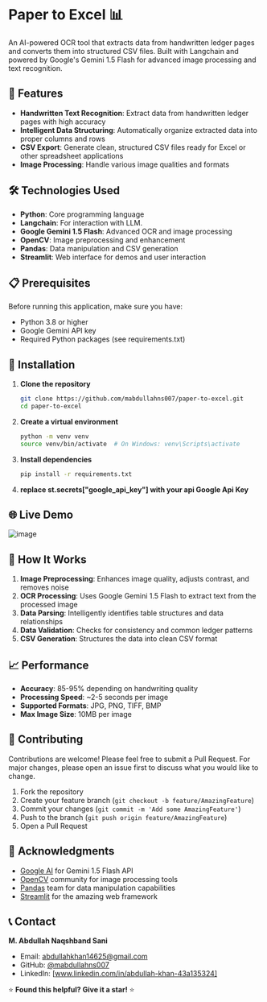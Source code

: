 # Paper to Excel 📊

An AI-powered OCR tool that extracts data from handwritten ledger pages and converts them into structured CSV files. Built with Langchain and powered by Google's Gemini 1.5 Flash for advanced image processing and text recognition.

## 🚀 Features

- **Handwritten Text Recognition**: Extract data from handwritten ledger pages with high accuracy
- **Intelligent Data Structuring**: Automatically organize extracted data into proper columns and rows
- **CSV Export**: Generate clean, structured CSV files ready for Excel or other spreadsheet applications
- **Image Processing**: Handle various image qualities and formats

## 🛠️ Technologies Used

- **Python**: Core programming language
- **Langchain**: For interaction with LLM.
- **Google Gemini 1.5 Flash**: Advanced OCR and image processing
- **OpenCV**: Image preprocessing and enhancement
- **Pandas**: Data manipulation and CSV generation
- **Streamlit**: Web interface for demos and user interaction

## 📋 Prerequisites

Before running this application, make sure you have:

- Python 3.8 or higher
- Google Gemini API key
- Required Python packages (see requirements.txt)

## 🔧 Installation

1. **Clone the repository**
   ```bash
   git clone https://github.com/mabdullahns007/paper-to-excel.git
   cd paper-to-excel
   ```

2. **Create a virtual environment**
   ```bash
   python -m venv venv
   source venv/bin/activate  # On Windows: venv\Scripts\activate
   ```

3. **Install dependencies**
   ```bash
   pip install -r requirements.txt
   ```

4. **replace st.secrets["google_api_key"] with your api Google Api Key**


## 🌐 Live Demo

![image](https://github.com/user-attachments/assets/4893a5dc-ff35-45e4-a8b0-3cab88a8a181)



## 🎯 How It Works

1. **Image Preprocessing**: Enhances image quality, adjusts contrast, and removes noise
2. **OCR Processing**: Uses Google Gemini 1.5 Flash to extract text from the processed image
3. **Data Parsing**: Intelligently identifies table structures and data relationships
4. **Data Validation**: Checks for consistency and common ledger patterns
5. **CSV Generation**: Structures the data into clean CSV format


## 📈 Performance

- **Accuracy**: 85-95% depending on handwriting quality
- **Processing Speed**: ~2-5 seconds per image
- **Supported Formats**: JPG, PNG, TIFF, BMP
- **Max Image Size**: 10MB per image

## 🤝 Contributing

Contributions are welcome! Please feel free to submit a Pull Request. For major changes, please open an issue first to discuss what you would like to change.

1. Fork the repository
2. Create your feature branch (`git checkout -b feature/AmazingFeature`)
3. Commit your changes (`git commit -m 'Add some AmazingFeature'`)
4. Push to the branch (`git push origin feature/AmazingFeature`)
5. Open a Pull Request

## 🙏 Acknowledgments

- [Google AI](https://ai.google.dev/) for Gemini 1.5 Flash API
- [OpenCV](https://opencv.org/) community for image processing tools
- [Pandas](https://pandas.pydata.org/) team for data manipulation capabilities
- [Streamlit](https://streamlit.io/) for the amazing web framework

## 📞 Contact

**M. Abdullah Naqshband Sani**
- Email: abdullahkhan14625@gmail.com
- GitHub: [@mabdullahns007](https://github.com/mabdullahns007)
- LinkedIn: [www.linkedin.com/in/abdullah-khan-43a135324]


⭐ **Found this helpful? Give it a star!** ⭐
